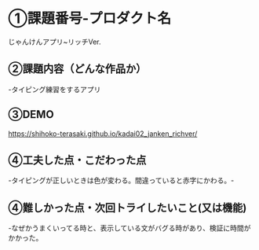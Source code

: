 # ①課題番号-プロダクト名
じゃんけんアプリ~リッチVer.


## ②課題内容（どんな作品か）
-タイピング練習をするアプリ

## ③DEMO
https://shihoko-terasaki.github.io/kadai02_janken_richver/

## ④工夫した点・こだわった点
-タイピングが正しいときは色が変わる。間違っていると赤字にかわる。-


## ④難しかった点・次回トライしたいこと(又は機能)
-なぜかうまくいってる時と、表示している文がバグる時があり、検証に時間がかかった。
